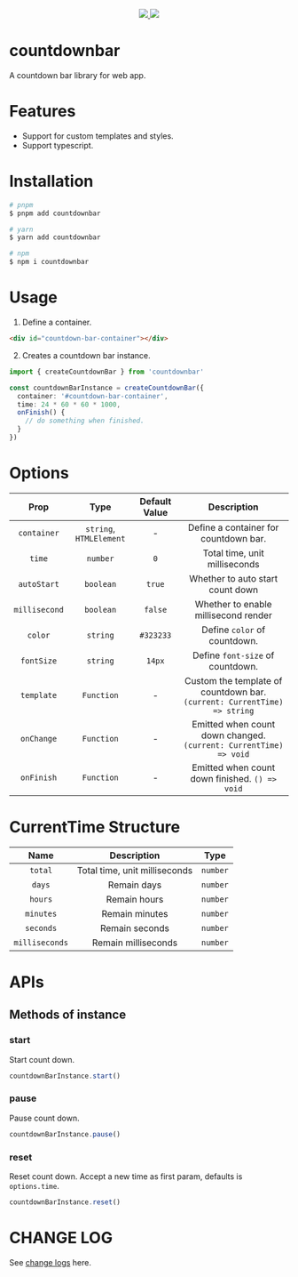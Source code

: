 <p align="center">
  <a href="https://www.npmjs.org/package/countdownbar">
    <img src="https://img.shields.io/npm/v/countdownbar.svg">
  </a>
  <a href="https://npmcharts.com/compare/countdownbar?minimal=true">
    <img src="https://img.shields.io/npm/dm/countdownbar.svg">
  </a>
  <br>
</p>

# countdownbar

A countdown bar library for web app.

# Features

- Support for custom templates and styles.
- Support typescript.

# Installation

```bash
# pnpm
$ pnpm add countdownbar

# yarn
$ yarn add countdownbar

# npm
$ npm i countdownbar
```

# Usage

1. Define a container.

```html
<div id="countdown-bar-container"></div>
```

2. Creates a countdown bar instance.
  
```ts
import { createCountdownBar } from 'countdownbar'

const countdownBarInstance = createCountdownBar({
  container: '#countdown-bar-container',
  time: 24 * 60 * 60 * 1000,
  onFinish() {
    // do something when finished.
  }
})
```

# Options

| Prop | Type | Default Value | Description |
| :---:| :---: | :---: | :---: |
| `container` | `string`, `HTMLElement` | - | Define a container for countdown bar. |
| `time` | `number` | `0` | Total time, unit milliseconds |
| `autoStart` | `boolean` | `true` | Whether to auto start count down |
| `millisecond` | `boolean` | `false` | Whether to enable millisecond render |
| `color` | `string` | `#323233` | Define `color` of countdown. |
| `fontSize` | `string` | `14px` | Define `font-size` of countdown. |
| `template` | `Function` | - | Custom the template of countdown bar. `(current: CurrentTime) => string` |
| `onChange` | `Function` | - | Emitted when count down changed. `(current: CurrentTime) => void` |
| `onFinish` | `Function` | - | Emitted when count down finished. `() => void` |

# CurrentTime Structure

| Name | Description | Type |
| :---: | :---: | :---: |
| `total` | Total time, unit milliseconds | `number` |
| `days` | Remain days | `number` |
| `hours` | Remain hours | `number` |
| `minutes` | Remain minutes | `number` |
| `seconds` | Remain seconds | `number` |
| `milliseconds` | Remain milliseconds | `number` |

# APIs

## Methods of instance

### start

Start count down.

```ts
countdownBarInstance.start()
```

### pause

Pause count down.

```ts
countdownBarInstance.pause()
```

### reset

Reset count down. Accept a new time as first param, defaults is `options.time`.

```ts
countdownBarInstance.reset()
```

# CHANGE LOG

See [change logs](./CHANGELOG.md) here.